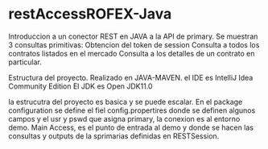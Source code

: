 # restAccessROFEX-Java
Introduccion a un conector REST en JAVA a la API de primary.
Se muestran 3 consultas primitivas:
Obtencion del token de session
Consulta a todos los contratos listados en el mercado
Consulta a los detalles de un contrato en particular.

Estructura del proyecto.
Realizado en JAVA-MAVEN. el IDE es IntelliJ Idea Community Edition 
El JDK es Open JDK11.0

la estrucutra del proyecto es basica y se puede escalar.
En el package configuration se define el fiel config.propertires donde se definen algunos campos 
y el usr y pswd que asigna primary, la conexion es al entorno demo.
Main Access, es el punto de entrada al demo y donde se hacen las consultas y outputs de la sprimarias definidas en RESTSession.
